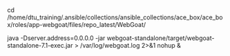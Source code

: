 cd /home/dtu_training/.ansible/collections/ansible_collections/ace_box/ace_box/roles/app-webgoat/files/repo_latest/WebGoat/

java -Dserver.address=0.0.0.0 -jar webgoat-standalone/target/webgoat-standalone-7.1-exec.jar > /var/log/webgoat.log 2>&1 nohup &
